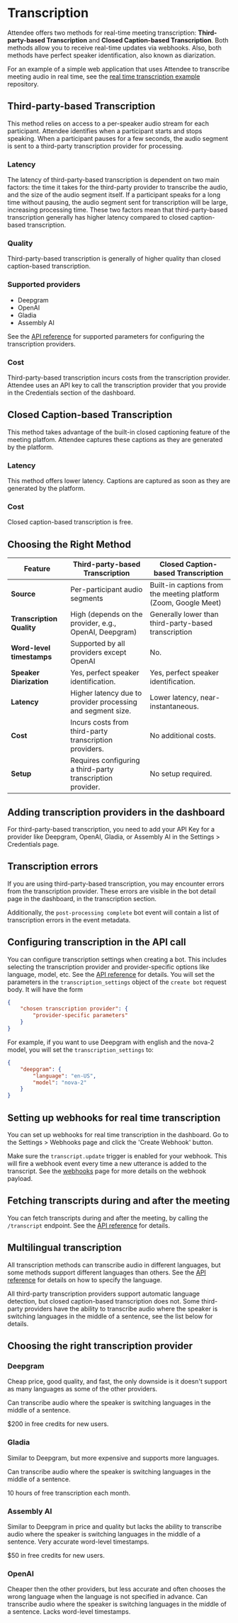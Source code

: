 # Transcription

Attendee offers two methods for real-time meeting transcription: **Third-party-based Transcription** and **Closed Caption-based Transcription**. Both methods allow you to receive real-time updates via webhooks. Also, both methods have perfect speaker identification, also known as diarization.

For an example of a simple web application that uses Attendee to transcribe meeting audio in real time, see the [real time transcription example](https://github.com/attendee-labs/realtime-transcription-example) repository.

## Third-party-based Transcription

This method relies on access to a per-speaker audio stream for each participant. Attendee identifies when a participant starts and stops speaking. When a participant pauses for a few seconds, the audio segment is sent to a third-party transcription provider for processing.

### Latency
The latency of third-party-based transcription is dependent on two main factors: the time it takes for the third-party provider to transcribe the audio, and the size of the audio segment itself. If a participant speaks for a long time without pausing, the audio segment sent for transcription will be large, increasing processing time. These two factors mean that third-party-based transcription generally has higher latency compared to closed caption-based transcription.

### Quality

Third-party-based transcription is generally of higher quality than closed caption-based transcription.

### Supported providers

- Deepgram
- OpenAI
- Gladia
- Assembly AI

See the [API reference](https://docs.attendee.dev/api-reference#tag/bots/POST/api/v1/bots) for supported parameters for configuring the transcription providers.

### Cost

Third-party-based transcription incurs costs from the transcription provider. Attendee uses an API key to call the transcription provider that you provide in the Credentials section of the dashboard.

## Closed Caption-based Transcription

This method takes advantage of the built-in closed captioning feature of the meeting platfom. Attendee captures these captions as they are generated by the platform.

### Latency
This method offers lower latency. Captions are captured as soon as they are generated by the platform.

### Cost

Closed caption-based transcription is free.


## Choosing the Right Method

| Feature                  | Third-party-based Transcription                                     | Closed Caption-based Transcription                              |
| ------------------------ | ------------------------------------------------------------- | --------------------------------------------------------------- |
| **Source**               | Per-participant audio segments                  | Built-in captions from the meeting platform (Zoom, Google Meet) |
| **Transcription Quality**| High (depends on the provider, e.g., OpenAI, Deepgram)        | Generally lower than third-party-based transcription
| **Word-level timestamps**| Supported by all providers except OpenAI                         | No.
| **Speaker Diarization**  | Yes, perfect speaker identification.                          | Yes, perfect speaker identification.                            |
| **Latency**              | Higher latency due to provider processing and segment size.     | Lower latency, near-instantaneous.                              |
| **Cost**                 | Incurs costs from third-party transcription providers.        | No additional costs.                     |
| **Setup**                | Requires configuring a third-party transcription provider.    | No setup required.                  |

## Adding transcription providers in the dashboard

For third-party-based transcription, you need to add your API Key for a provider like Deepgram, OpenAI, Gladia, or Assembly AI in the Settings > Credentials page.

## Transcription errors

If you are using third-party-based transcription, you may encounter errors from the transcription provider. These errors are visible in the bot detail page in the dashboard, in the transcription section.

Additionally, the `post-processing complete` bot event will contain a list of transcription errors in the event metadata.

## Configuring transcription in the API call

You can configure transcription settings when creating a bot. This includes selecting the transcription provider and provider-specific options like language, model, etc. See the [API reference](https://docs.attendee.dev/api-reference#tag/bots/POST/api/v1/bots) for details. You will set the parameters in the `transcription_settings` object of the `create bot` request body. It will have the form

```json
{
    "chosen transcription provider": {
        "provider-specific parameters"
    }
}
```

For example, if you want to use Deepgram with english and the nova-2 model, you will set the `transcription_settings` to:

```json
{
    "deepgram": {
        "language": "en-US",
        "model": "nova-2"
    }
}
```

## Setting up webhooks for real time transcription

You can set up webhooks for real time transcription in the dashboard. Go to the Settings > Webhooks page and click the 'Create Webhook' button.

Make sure the `transcript.update` trigger is enabled for your webhook. This will fire a webhook event every time a new utterance is added to the transcript. See the [webhooks](webhooks.md#payload-for-transcriptupdate-trigger) page for more details on the webhook payload.

## Fetching transcripts during and after the meeting

You can fetch transcripts during and after the meeting, by calling the `/transcript` endpoint. See the [API reference](https://docs.attendee.dev/api-reference#tag/bots/GET/api/v1/bots/{object_id}/transcript) for details.

## Multilingual transcription

All transcription methods can transcribe audio in different languages, but some methods support different languages than others. See the [API reference](https://docs.attendee.dev/api-reference#tag/bots/POST/api/v1/bots) for details on how to specify the language.

All third-party transcription providers support automatic language detection, but closed caption-based transcription does not. Some third-party providers have the ability to transcribe audio where the speaker is switching languages in the middle of a sentence, see the list below for details.

## Choosing the right transcription provider

### Deepgram

Cheap price, good quality, and fast, the only downside is it doesn't support as many languages as some of the other providers.

Can transcribe audio where the speaker is switching languages in the middle of a sentence.

$200 in free credits for new users.

### Gladia

Similar to Deepgram, but more expensive and supports more languages.

Can transcribe audio where the speaker is switching languages in the middle of a sentence.

10 hours of free transcription each month.

### Assembly AI

Similar to Deepgram in price and quality but lacks the ability to transcribe audio where the speaker is switching languages in the middle of a sentence. Very accurate word-level timestamps.

$50 in free credits for new users.

### OpenAI

Cheaper then the other providers, but less accurate and often chooses the wrong language when the language is not specified in advance. Can transcribe audio where the speaker is switching languages in the middle of a sentence. Lacks word-level timestamps.